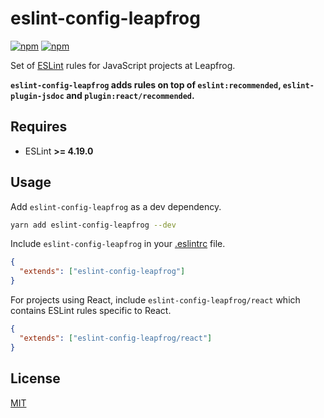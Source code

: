 # eslint-config-leapfrog

[![npm](https://img.shields.io/npm/v/eslint-config-leapfrog?style=flat-square)](https://badge.fury.io/js/eslint-config-leapfrog)
[![npm](https://img.shields.io/npm/dm/eslint-config-leapfrog?style=flat-square)](https://npmjs.org/package/eslint-config-leapfrog)

Set of [ESLint](https://eslint.org/) rules for JavaScript projects at Leapfrog.

**`eslint-config-leapfrog` adds rules on top of `eslint:recommended`, `eslint-plugin-jsdoc` and `plugin:react/recommended`.**

## Requires

- ESLint **>= 4.19.0**

## Usage

Add `eslint-config-leapfrog` as a dev dependency.

```bash
yarn add eslint-config-leapfrog --dev
```

Include `eslint-config-leapfrog` in your [.eslintrc](https://eslint.org/docs/user-guide/getting-started#configuration) file.

```json
{
  "extends": ["eslint-config-leapfrog"]
}
```

For projects using React, include `eslint-config-leapfrog/react` which contains ESLint rules specific to React.

```json
{
  "extends": ["eslint-config-leapfrog/react"]
}
```

## License

[MIT](LICENSE)
